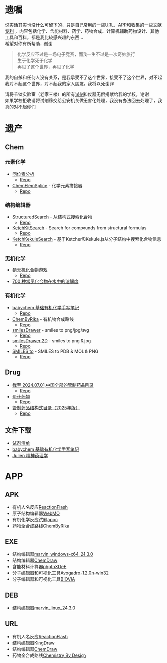 # 遗嘱

说实话其实也没什么可留下的，只是自己常用的一些[URL](favorite/index.md)、[APP](#app)和收集的一些[文献专利](docs) ，内容包括化学、含能材料、药学、药物合成、计算机辅助药物设计、其他工具和百科，都是我比较感兴趣的东西…  
希望对你有所帮助…谢谢

> 化学反应不过是一场电子竞赛，而我一生不过是一次奇妙旅行  
  生于化学死于化学  
  再见了这个世界，再见了化学

我的自杀和任何人没有关系，是我承受不了这个世界，接受不了这个世界，对不起  
我对不起这个世界，对不起我的家人朋友，我将以死谢罪  

请将苄钛实验室（老家三楼）的所有[试剂](https://github.com/Benzyl-titanium/Benzyl-titanium-will/releases/download/app/BianTai_LAB.xlsx)和仪器无偿捐献给我的学校，谢谢  
如果学校拒收请将试剂移交给公安机关做无害化处理，我没有办法回去处理了，我真的对不起你们

# 遗产

## Chem

<!-- - [化学合成实验手册](https://benzyl-titanium.pages.dev/posts/chem/chemhandbook/) -->

### 元素化学

- [同位素分析](https://zeeman.pages.dev)
  - [Repo](https://github.com/biantailab/zeeman)
- [ChemElemSplice](https://benzyl-titanium.pages.dev/posts/chem/chemelemsplice/) - 化学元素拼接器
  - [Repo](https://github.com/Benzyl-titanium/ChemElemSplice)

### 结构编辑器

- [StructuredSearch](https://benzyl-titanium.pages.dev/posts/chem/structuredsearch/) - 从结构式搜索化合物
  - [Repo](https://github.com/biantailab/StructuredSearch)
- [KetchKitSearch](https://benzyl-titanium.pages.dev/posts/chem/ketchkitsearch/) - Search for compounds from structural formulas
  - [Repo](https://github.com/biantailab/KetchKitSearch)
- [KetchKekuleSearch](https://benzyl-titanium.pages.dev/posts/chem/ketchkekulesearch/) - 基于Ketcher和Kekule.js从分子结构中搜索化合物信息
  - [Repo](https://github.com/biantailab/KetchKekuleSearch)

### 无机化学

- [猜无机化合物游戏](https://benzyl-titanium.pages.dev/posts/chem/chemgame/)
  - [Repo](https://github.com/Benzyl-titanium/ChemGame)
- [700 种常见化合物在水中的溶解度](https://benzyl-titanium.pages.dev/posts/chem/solubility/)

### 有机化学

- [babychem 基础有机化学手写笔记](https://benzyl-titanium.pages.dev/posts/chem/babychem/)
  - [Repo](https://github.com/Benzyl-titanium/BabyChem)
- [ChemByRika](https://benzyl-titanium.pages.dev/posts/chem/chembyrika/) - 有机物合成路线
  - [Repo](https://github.com/biantailab/ChemByRika)
- [smilesDrawer](https://benzyl-titanium.pages.dev/posts/chem/smilesdrawer/) - smiles to png/jpg/svg
  - [Repo](https://github.com/biantailab/smilesDrawer)
- [smilesDrawer 2D](https://benzyl-titanium.pages.dev/posts/chem/smilesdrawer_2d/) -  smiles to png & jpg
  - [Repo](https://github.com/biantailab/smilesDrawer-2D)
- [SMILES to](https://benzyl-titanium.pages.dev/posts/chem/smiles_to/) -  SMILES to PDB & MOL & PNG
  - [Repo](https://github.com/biantailab/SMILES-to)

## Drug

- [截至 2024.07.01,中国全部的管制药品目录](https://benzyl-titanium.pages.dev/posts/drug/structural-formula/)
  - [Repo](https://github.com/Benzyl-titanium/Structural-formula)
- [设计药物](https://benzyl-titanium.pages.dev/posts/drug/designdrugs/)
  - [Repo](https://github.com/Benzyl-titanium/designdrugs)
- [管制药品结构式目录（2025年版）](https://benzyl-titanium.pages.dev/posts/drug/structured-catalogue/)
  - [Repo](https://github.com/Benzyl-titanium/Structural-formula)

## 文件下载

- [试剂清单](https://github.com/Benzyl-titanium/Benzyl-titanium-will/releases/download/app/BianTai_LAB.xlsx)
- [babychem 基础有机化学手写笔记](https://github.com/Benzyl-titanium/BabyChem/releases/download/organic-chemistry/BabyChem.pdf)
- [Julien 精神药理学](https://github.com/Benzyl-titanium/Julien-Primer-of-Drug-Action/releases/download/14/Julien-Primer-of-Drug-Action.pdf)

# APP

## APK

- 有机人名反应[ReactionFlash](https://github.com/Benzyl-titanium/Benzyl-titanium-will/releases/download/app/ReactionFlash.apk)
- 原子结构编辑器[WebMO](https://github.com/Benzyl-titanium/Benzyl-titanium-will/releases/download/app/WebMO.apk)
- 有机化学反应试题[apoc](https://github.com/Benzyl-titanium/Benzyl-titanium-will/releases/download/app/apoc.apk)
- 药物全合成路线[ChemByRika](https://github.com/Benzyl-titanium/Benzyl-titanium-will/releases/download/app/ChemByRika_0.4.0.apk)

## EXE

- 结构编辑器[marvin_windows-x64_24.3.0](https://github.com/Benzyl-titanium/Benzyl-titanium-will/releases/download/app/Marvin.zip)
- 结构编辑器[ChemDraw](https://github.com/Benzyl-titanium/Benzyl-titanium-will/releases/download/app/ChemDraw.zip)
- 含能材料计算器[phptnXDeE](https://github.com/Benzyl-titanium/Benzyl-titanium-will/releases/download/app/phptnXDeE.exe)
- 分子编辑器和可视化工具[Avogadro-1.2.0n-win32](https://github.com/Benzyl-titanium/Benzyl-titanium-will/releases/download/app/Avogadro-1.2.0n-win32.exe)
- 分子编辑器和可视化工具[BIOVIA](https://github.com/Benzyl-titanium/Benzyl-titanium-will/releases/download/app/BIOVIA.zip)

## DEB

- 结构编辑器[marvin_linux_24.3.0](https://github.com/Benzyl-titanium/Benzyl-titanium-will/releases/download/app/marvin_linux_24.3.0.deb)

## URL

- 有机人名反应[ReactionFlash](https://www.elsevier.com/products/reaxys/higher-education/teaching-chemistry/reaction-flash)
- 结构编辑器[KingDraw](https://kingdraw.com/index?name=download)
- 结构编辑器[ChemDraw](https://revvitysignals.com/products/research/chemdraw)
- 药物全合成路线[Chemistry By Design](https://chemistrybydesign.oia.arizona.edu/)
